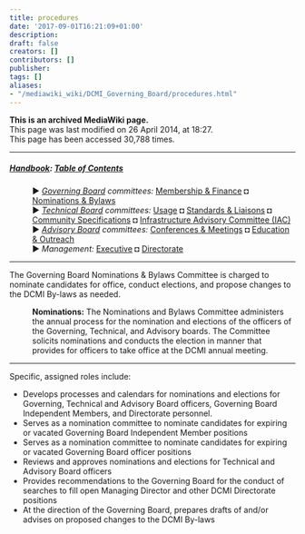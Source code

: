 ```yaml
---
title: procedures
date: '2017-09-01T16:21:09+01:00'
description: 
draft: false
creators: []
contributors: []
publisher: 
tags: []
aliases:
- "/mediawiki_wiki/DCMI_Governing_Board/procedures.html"
---
```


 **This is an archived MediaWiki page.**  
This page was last modified on 26 April 2014, at 18:27.  
This page has been accessed 30,788 times.

* * *

##### [Handbook](/mediawiki_wiki/DCMI_Handbook "DCMI Handbook"): [Table of Contents](DCMI_Handbook) 
<dl>
<dd> ► <i><a href="/mediawiki_wiki/DCMI_Governing_Board.md" title="DCMI Governing Board">Governing Board</a> committees:</i> <a href="/mediawiki_wiki/DCMI_Governing_Board/finance.md" title="DCMI Governing Board/finance">Membership &amp; Finance</a> ◘ <a href="/mediawiki_wiki/DCMI_Governing_Board/nominations.md" title="DCMI Governing Board/nominations">Nominations &amp; Bylaws</a> 
</dd>
<dd> ► <i><a href="/mediawiki_wiki/DCMI_Technical_Board.md" title="DCMI Technical Board">Technical Board</a> committees:</i> <a href="/mediawiki_wiki/DCMI_Technical_Board/usage.md" title="DCMI Technical Board/usage">Usage</a> ◘ <a href="/mediawiki_wiki/DCMI_Technical_Board/standards.md" title="DCMI Technical Board/standards">Standards &amp; Liaisons</a> ◘ <a href="/mediawiki_wiki/DCMI_Technical_Board/specifications.md" title="DCMI Technical Board/specifications">Community Specifications</a> ◘ <a href="/mediawiki_wiki/DCMI_Technical_Board/infrastructure.md" title="DCMI Technical Board/infrastructure">Infrastructure Advisory Committee (IAC)</a>
</dd>
<dd> ► <i><a href="/mediawiki_wiki/DCMI_Advisory_Board.md" title="DCMI Advisory Board">Advisory Board</a> committees:</i> <a href="/mediawiki_wiki/DCMI_Advisory_Board/meetings.md" title="DCMI Advisory Board/meetings">Conferences &amp; Meetings</a> ◘ <a href="/mediawiki_wiki/DCMI_Advisory_Board/documentation.md" title="DCMI Advisory Board/documentation">Education &amp; Outreach</a>
</dd>
<dd> ► <i>Management:</i> <a href="/mediawiki_wiki/Exec_Committee.md" title="Exec Committee">Executive</a> ◘ <a href="/mediawiki_wiki/Exec_Committee/directorate.md" title="Exec Committee/directorate">Directorate</a>
</dd>
</dl>

* * *

The Governing Board Nominations & Bylaws Committee is charged to nominate candidates for office, conduct elections, and propose changes to the DCMI By-laws as needed.

<dl><dd>
<b>Nominations:</b> The Nominations and Bylaws Committee administers the annual process for the nomination and elections of the officers of the Governing, Technical, and Advisory boards. The Committee solicits nominations and conducts the election in manner that provides for officers to take office at the DCMI annual meeting.
</dd></dl>

* * *

Specific, assigned roles include:

- Develops processes and calendars for nominations and elections for Governing, Technical and Advisory Board officers, Governing Board Independent Members, and Directorate personnel.
- Serves as a nomination committee to nominate candidates for expiring or vacated Governing Board Independent Member positions
- Serves as a nomination committee to nominate candidates for expiring or vacated Governing Board officer positions
- Reviews and approves nominations and elections for Technical and Advisory Board officers
- Provides recommendations to the Governing Board for the conduct of searches to fill open Managing Director and other DCMI Directorate positions
- At the direction of the Governing Board, prepares drafts of and/or advises on proposed changes to the DCMI By-laws

